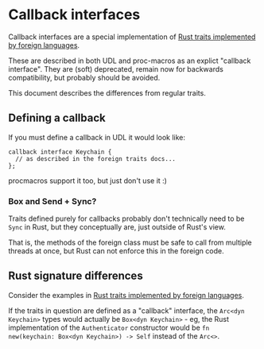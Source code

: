 # Callback interfaces

Callback interfaces are a special implementation of
[Rust traits implemented by foreign languages](../foreign_traits.md).

These are described in both UDL and proc-macros as an explict "callback interface".
They are (soft) deprecated, remain now for backwards compatibility, but probably
should be avoided.

This document describes the differences from regular traits.

## Defining a callback
If you must define a callback in UDL it would look like:
```webidl
callback interface Keychain {
  // as described in the foreign traits docs...
};
```

procmacros support it too, but just don't use it :)

### Box and Send + Sync?

Traits defined purely for callbacks probably don't technically need to be `Sync` in Rust, but
they conceptually are, just outside of Rust's view.

That is, the methods of the foreign class must be safe to call
from multiple threads at once, but Rust can not enforce this in the foreign code.

## Rust signature differences

Consider the examples in [Rust traits implemented by foreign languages](../foreign_traits.md).

If the traits in question are defined as a "callback" interface, the `Arc<dyn Keychain>` types
would actually be `Box<dyn Keychain>` - eg, the Rust implementation of the `Authenticator`
constructor would be ```fn new(keychain: Box<dyn Keychain>) -> Self``` instead of the `Arc<>`.
